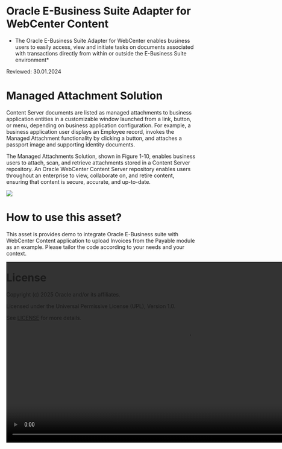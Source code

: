 # Oracle E-Business Suite Adapter for WebCenter Content 
 
* The Oracle E-Business Suite Adapter for WebCenter enables business users to easily access, view and initiate tasks on documents associated with transactions 
 directly from within or outside the E-Business Suite environment*

Reviewed: 30.01.2024
 
# Managed Attachment Solution 

Content Server documents are listed as managed attachments to business application entities in a customizable window launched from a link, button, or menu, depending on business application configuration. For example, a business application user displays an Employee record, invokes the Managed Attachment functionality by clicking a button, and attaches a passport image and supporting identity documents.

The Managed Attachments Solution, shown in Figure 1-10, enables business users to attach, scan, and retrieve attachments stored in a Content Server repository. An Oracle WebCenter Content Server repository enables users throughout an enterprise to view, collaborate on, and retire content, ensuring that content is secure, accurate, and up-to-date.

<img src="./images/managedattachment.gif"></img>

# How to use this asset?
 
This asset is provides demo to integrate Oracle E-Business suite with WebCenter Content application to upload Invoices from the Payable module as an example. Please tailor the code according to your needs and your context.

<video autoplay loop style="width:100%; height: auto; position:absolute; z-index: -1;">
  <source src="./files/video/EBusinessIntegrationwithWebCenterContent.mp4" type="video/mp4" />
</video>
 
# License

Copyright (c) 2025 Oracle and/or its affiliates.

Licensed under the Universal Permissive License (UPL), Version 1.0.

See [LICENSE](https://github.com/oracle-devrel/technology-engineering/blob/main/LICENSE) for more details.
